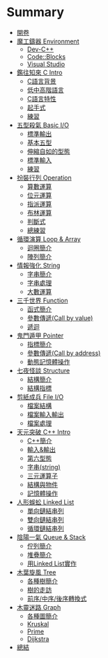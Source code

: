 # Summary

* [開卷](README.md)
* [魔工鑄器 Environment](Ch0/Intro.md)
  * [Dev-C++](Ch0/01_devcpp.md)
  * [Code::Blocks](Ch0/02_codeblocks.md)
  * [Visual Studio](Ch0/03_visualstudio.md)
* [鑑往知來 C Intro](Ch1/Intro.md)
  * [C語言背景](Ch1/01_history.md)
  * [低中高階語言](Ch1/02_language_diff.md)
  * [C語言特性](Ch1/03_spec.md)
  * [起手式](Ch1/04_newbie.md)
  * [練習](Ch1/05_practice.md)
* [五型殺氣 Basic I/O](Ch2/Intro.md)
  * [標準輸出](Ch2/01_stdout.md)
  * [基本五型](Ch2/02_type.md)
  * [伸縮自如的型態](Ch2/03_changable.md)
  * [標準輸入]()
  * [練習]()
* [扮裝行列 Operation](Ch3/Intro.md)
  * [算數運算](Ch3/01_arithmetic.md)
  * [位元運算](Ch3/02_bitComputing.md)
  * [指派運算](Ch3/03_assignment.md)
  * [布林運算](Ch3/04_boolean.md)
  * [判斷式](Ch3/05_ifStatement.md)
  * [總練習](Ch3/06_practice.md)  
* [循環演算 Loop & Array](Ch4/Intro.md)
  * [迴圈簡介]()
  * [陣列簡介]()
* [情報強化 String](Ch5/Intro.md)
  * [字串簡介]()
  * [字串處理]()
  * [大數運算]()
* [三千世界 Function](Ch6/Intro.md)
  * [函式簡介]()
  * [參數傳遞(Call by value)]()
  * [遞迴]()
* [鬼門遁甲 Pointer](Ch7/Intro.md)
  * [指標簡介]()
  * [參數傳遞(Call by address)]()
  * [動態記憶體操作]()
* [七夜怪談 Structure](Ch8/Intro.md)
  * [結構簡介]()
  * [結構指標]()
* [剪紙成兵 File I/O](Ch9/Intro.md)
  * [檔案結構]()
  * [檔案輸入輸出]()
  * [檔案處理]()
* [天元突破 C++ Intro](Ch10/Intro.md)
  * [C++簡介](Ch10/01_introduction.md)
  * [輸入&輸出](Ch10/02_inputAndOutput.md)
  * [第六型態](Ch10/03_boolean.md)
  * [字串(string)](Ch10/04_string.md)
  * [三元運算子](Ch10/05_TernaryOperator.md)
  * [結構與物件](Ch10/06_structAndObject.md)
  * [記憶體操作](Ch10/07_memoryControl.md)
* [人形蜈蚣 Linked List](Ch11/Intro.md)
  * [單向鏈結串列]()
  * [雙向鏈結串列]()
  * [循環鏈結串列]()
* [陰陽一氣 Queue & Stack](Ch12/Intro.md)
  * [佇列簡介]()
  * [堆疊簡介]()
  * [用Linked List實作]()
* [木葉旋風 Tree](Ch13/Intro.md)
  * [各種樹簡介]()
  * [樹的走訪]()
  * [前序/中序/後序轉換式]()
* [木靈迷路 Graph](Ch14/Intro.md)
  * [各種圖簡介]()
  * [Kruskal]()
  * [Prime]()
  * [Dijkstra]()
* [總結](End.md)
